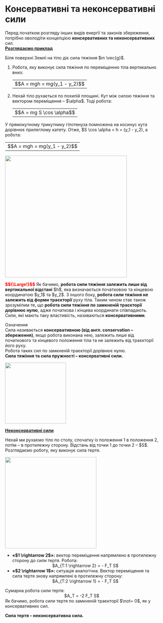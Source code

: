 # Консервативнi та неконсервативнi сили

<div class="space">Перед початком розгляду iнших видiв енергiї та законiв збереження, потрiбно оволодiти концепцiєю <span class="p1"><b>консервативних та неконсервативних</b></span> сил.</div>

<div class="space"><sapn class="p1"><b><u>Розглядаємо приклад</u></b></span></div>

<p class="p3">Бiля поверхнi Землi на тiло дiє сила тяжiння $m \vec{g}$.</p>

<ol>
<div class="space"><li>
Робота, яку виконує сила тяжiння по перемiщенню тiла вертикально вниз:</div>

<div class="space"><div class="centered-table-wrapper">
<table class="centered-table">
<tr class="eq">
<td class="eq">
<p1>$$A = mgh = mg(y_1 - y_2)$$</p1>
</td>
</tr>
</table></div></div>
</li>
<div class="space"><li>
Нехай тiло рухається по похилiй площинi. Кут мiж силою тяжiння та вектором перемiщення – $\alpha$. Тодi робота:</div>

<div class="space"><div class="centered-table-wrapper">
<table class="centered-table">
<tr class="eq">
<td class="eq">
<p1>$$A = mg S \cos \alpha$$</p1>
</td>
</tr>
</table></div></div>
</li>
</ol>

<div class="space">У прямокутному трикутнику гiпотенуза помножена на косинус кута дорiвнює прилеглому катету. Отже, $S \cos \alpha = h = (y_1 - y_2), а робота:</div>

<div class="space"><div class="centered-table-wrapper">
<table class="centered-table">
<tr class="eq">
<td class="eq">
<p1>$$A = mgh = mg(y_1 - y_2)$$</p1>
</td>
</tr>
</table></div></div>

<div class="space"><img class="image" width="400"  src="https://rawgit.com/chudaol/ed-era-book-physics/master/images/chapter_7/12.png"></div>

<div class="space"><p class="p3"><font color="red"><b>$${\Large!}$$</b></font> Як бачимо, <b>робота сили тяжiння залежить лише вiд вертикальної вiдстанi</b> $h$, яка визначається початковою та кiнцевою координатою $y_1$ та $y_2$. З iншого боку, <b>робота сили тяжiння не залежить вiд форми траєкторiї</b> руху тiла. Таким чином стає також зрозумiлим те, що <b>робота сили тяжiння по замкненiй траєкторiї дорiвнює нулю</b>, адже початкова i кiнцева координати спiвпадають. Сили, якi мають таку властивiсть, називаються <span class="p1"><b>консервативними</b></span>.</p></div>

<div class="eoz-wrap">
<span class="eoz">Означення</span>
<div class="eoz-text">
<div class="space">Сила називається <span class="p1"><b>консервативною (вiд англ. conservation – збереження)</b></span>, якщо робота виконана нею, залежить лише вiд початкового та кiнцевого положення тiла та не залежить вiд траєкторiї його руху.</div>

<div class="space">Робота таких сил по замкненiй траєкторiї дорiвнює нулю.</div>

<div class="space"><b>Сила тяжiння та сила пружностi – консервативнi сили.</b></div>

<img class="image" width="200"  src="https://rawgit.com/chudaol/ed-era-book-physics/master/images/chapter_7/13.png"></div>
</div>
</div>

<div class="space"><span class="p1"><b><u>Неконсервативнi сили</u></b></span></div>

<div class="space"><p class="p3">Нехай ми рухаємо тiло по столу, спочатку iз положення 1 в положення 2, потiм – в протилежну сторону. Вiдстань вiд точки 1 до точки 2 – $S$. Розглядаємо роботу, яку виконує сила тертя.</p></div>

<div class="space"><img class="image" width="300"  src="https://rawgit.com/chudaol/ed-era-book-physics/master/images/chapter_7/14.png"></div>

<ul>
<div class="space"><li>
<b>«$1 \rightarrow 2$»:</b> вектор перемiщення напрямлено в протилежну сторону до сили тертя. Робота:</div>
<div class="space" align="center">$A_{Т:1 \rightarrow 2} = - F_Т S$</div>
</li>
<div class="space"><li>
<b>«$2 \rightarrow 1$»:</b> ситуацiя аналогiчна. Вектор перемiщення та сила тертя знову напрямленi в протилежну сторону:</div>
<div class="space" align="center">$A_{Т:2 \rightarrow 1} = - F_Т S$</div>
</li>
</ul>

<div class="space">Сумарна робота сили тертя:</div>

<div class="space" align="center">$A_Т = -2 F_Т S$</div>

<div class="space">Як бачимо, робота сили тертя по замкненiй траєкторiї $\not= 0$, як у консервативних сил.</div>

<p class="p3"><span class="p1"><b>Сила тертя – неконсервативна сила.</b></span></p>




